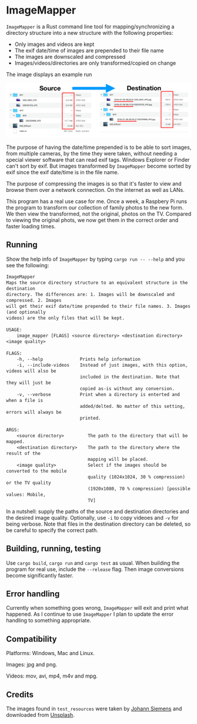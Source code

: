
# ImageMapper

`ImageMapper` is a Rust command line tool for mapping/synchronizing a directory structure into a new structure with the following properties:

- Only images and videos are kept
- The exif date/time of images are prepended to their file name
- The images are downscaled and compressed
- Images/videos/directories are only transformed/copied on change

The image displays an example run

![](Example.png)

The purpose of having the date/time prepended is to be able to sort images, from multiple cameras, by the time they were taken, without needing a special viewer software that can read exif tags. Windows Explorer or Finder can't sort by exif. But images transformed by `ImageMapper` become sorted by exif since the exif date/time is in the file name.

The purpose of compressing the images is so that it's faster to view and browse them over a network connection. On the internet as well as LANs.

This program has a real use case for me. Once a week, a Raspbery Pi runs the program to transform our collection of family photos to the new form. We then view the transformed, not the original, photos on the TV. Compared to viewing the original phots, we now get them in the correct order and faster loading times.

## Running

Show the help info of `ImageMapper` by typing `cargo run -- --help` and you see the following:

```
ImageMapper 
Maps the source directory structure to an equivalent structure in the destination
directory. The differences are: 1. Images will be downscaled and compressed. 2. Images
will get their exif date/time prepended to their file names. 3. Images (and optionally
videos) are the only files that will be kept.

USAGE:
    image_mapper [FLAGS] <source directory> <destination directory> <image quality>

FLAGS:
    -h, --help              Prints help information
    -i, --include-videos    Instead of just images, with this option, videos will also be
                            included in the destination. Note that they will just be
                            copied as-is without any conversion.
    -v, --verbose           Print when a directory is enterted and when a file is
                            added/delted. No matter of this setting, errors will always be
                            printed.

ARGS:
    <source directory>         The path to the directory that will be mapped.
    <destination directory>    The path to the directory where the result of the
                               mapping will be placed.
    <image quality>            Select if the images should be converted to the mobile
                               quality (1024x1024, 30 % compression) or the TV quality
                               (1920x1080, 70 % compression) [possible values: Mobile,
                               TV]
```

In a nutshell: supply the paths of the source and destination directories and the desired image quality. Optionally, use `-i` to copy videoes and `-v` for being verbose. Note that files in the destination directory can be deleted, so be careful to specify the correct path.

## Building, running, testing

Use `cargo build`, `cargo run` and `cargo test` as usual. When building the program for real use, include the `--release` flag. Then image conversions become significantly faster.

## Error handling

Currently when something goes wrong, `ImageMapper` will exit and print what happened. As I continue to use `ImageMapper` I plan to update the error handling to something appropriate.

## Compatibility

Platforms: Windows, Mac and Linux.

Images: jpg and png.

Videos: mov, avi, mp4, m4v and mpg.

## Credits

The images found in `test_resources` were taken by [Johann Siemens](https://unsplash.com/@johannsiemens?utm_source=unsplash&utm_medium=referral&utm_content=creditCopyText) and downloaded from [Unsplash](https://unsplash.com/search/photos/tree?utm_source=unsplash&utm_medium=referral&utm_content=creditCopyText).
